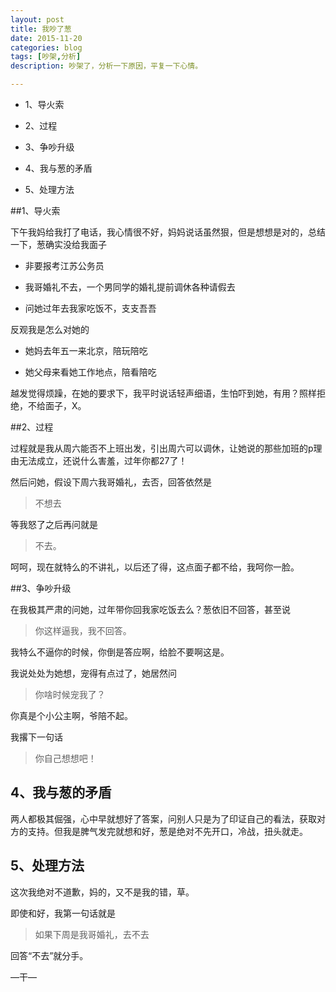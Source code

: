 ```yaml
---
layout: post
title: 我吵了葱
date: 2015-11-20
categories: blog
tags: [吵架,分析]
description: 吵架了，分析一下原因，平复一下心情。

---
```


* 1、导火索

* 2、过程

* 3、争吵升级

* 4、我与葱的矛盾

* 5、处理方法


##1、导火索

下午我妈给我打了电话，我心情很不好，妈妈说话虽然狠，但是想想是对的，总结一下，葱确实没给我面子

- 非要报考江苏公务员

- 我哥婚礼不去，一个男同学的婚礼提前调休各种请假去

- 问她过年去我家吃饭不，支支吾吾

反观我是怎么对她的

- 她妈去年五一来北京，陪玩陪吃

- 她父母来看她工作地点，陪看陪吃

越发觉得烦躁，在她的要求下，我平时说话轻声细语，生怕吓到她，有用？照样拒绝，不给面子，X。

##2、过程

过程就是我从周六能否不上班出发，引出周六可以调休，让她说的那些加班的p理由无法成立，还说什么害羞，过年你都27了！

然后问她，假设下周六我哥婚礼，去否，回答依然是

> 不想去

等我怒了之后再问就是

> 不去。

呵呵，现在就特么的不讲礼，以后还了得，这点面子都不给，我呵你一脸。

##3、争吵升级

在我极其严肃的问她，过年带你回我家吃饭去么？葱依旧不回答，甚至说

> 你这样逼我，我不回答。

我特么不逼你的时候，你倒是答应啊，给脸不要啊这是。

我说处处为她想，宠得有点过了，她居然问

> 你啥时候宠我了？

你真是个小公主啊，爷陪不起。

我撂下一句话

> 你自己想想吧！


## 4、我与葱的矛盾

两人都极其倔强，心中早就想好了答案，问别人只是为了印证自己的看法，获取对方的支持。但我是脾气发完就想和好，葱是绝对不先开口，冷战，扭头就走。

## 5、处理方法

这次我绝对不道歉，妈的，又不是我的错，草。

即使和好，我第一句话就是

>如果下周是我哥婚礼，去不去

回答“不去”就分手。


—干—








